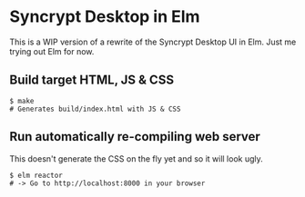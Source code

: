 # Syncrypt Desktop in Elm

This is a WIP version of a rewrite of the Syncrypt Desktop UI in Elm.
Just me trying out Elm for now.

## Build target HTML, JS & CSS
    $ make
    # Generates build/index.html with JS & CSS

## Run automatically re-compiling web server
This doesn't generate the CSS on the fly yet and so it will look ugly.

    $ elm reactor
    # -> Go to http://localhost:8000 in your browser

